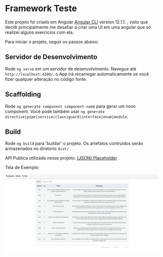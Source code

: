 # Framework Teste

Este projeto foi criado em Angular [Angular CLI](https://github.com/angular/angular-cli) version 12.1.1. , visto que decidi principalmente me desafiar a criar uma UI em uma angular que só realizei alguns exercicios com ela.

Para iniciar o projeto, seguir os passos abaixo:
## Servidor de Desenvolvimento

Rode `ng serve` em um servidor de desenvolvimento. Navegue até `http://localhost:4200/`. o App irá recarregar automaticamente se você fizer qualquer alteração no código fonte.

## Scaffolding

Rode `ng generate component component-name` para gerar um novo component. Você pode também usar `ng generate directive|pipe|service|class|guard|interface|enum|module`.

## Build

Rode `ng build` para 'buildar' o projeto.  Os artefatos contruidos serão armazenados no diretorio `dist/` .

API Publica utilizada nesse projeto: [{JSON} Placeholder](https://jsonplaceholder.typicode.com)

Tela de Exemplo:

![image](./src/assets/example.png)